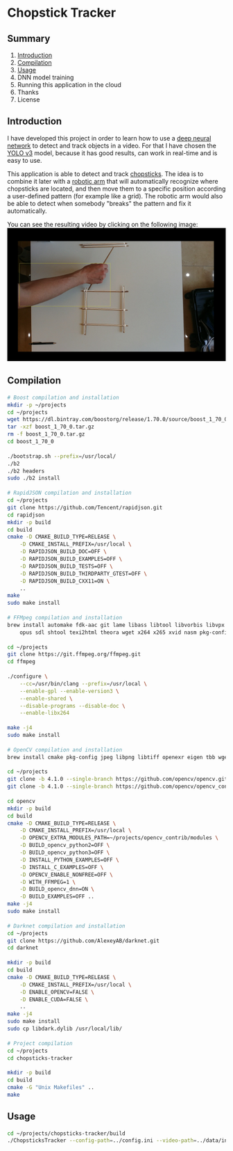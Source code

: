 # Chopstick Tracker

## Summary
1. [Introduction](#introduction)
2. [Compilation](#compilation)
3. [Usage](#usage)
4. DNN model training
5. Running this application in the cloud
6. Thanks
7. License

## Introduction
I have developed this project in order to learn how to use a
[deep neural network](https://en.wikipedia.org/wiki/Deep_learning) to detect and track objects in
a video. For that I have chosen the [YOLO v3](https://pjreddie.com/darknet/yolo/) model, because it has
good results, can work in real-time and is easy to use.

This application is able to detect and track [chopsticks](https://en.wikipedia.org/wiki/Chopsticks).
The idea is to combine it later with a [robotic arm](https://en.wikipedia.org/wiki/Robotic_arm) that
will automatically recognize where chopsticks are located, and then move them to a specific
position according a user-defined pattern (for example like a grid). The robotic arm would also be able
to detect when somebody "breaks" the pattern and fix it automatically.

You can see the resulting video by clicking on the following image:
[![Watch video](images/example.jpg)](https://youtu.be/d3EM2Zqqtio)

## Compilation
```bash
# Boost compilation and installation
mkdir -p ~/projects
cd ~/projects
wget https://dl.bintray.com/boostorg/release/1.70.0/source/boost_1_70_0.tar.gz
tar -xzf boost_1_70_0.tar.gz
rm -f boost_1_70_0.tar.gz
cd boost_1_70_0

./bootstrap.sh --prefix=/usr/local/
./b2
./b2 headers
sudo ./b2 install

# RapidJSON compilation and installation
cd ~/projects
git clone https://github.com/Tencent/rapidjson.git
cd rapidjson
mkdir -p build
cd build
cmake -D CMAKE_BUILD_TYPE=RELEASE \
    -D CMAKE_INSTALL_PREFIX=/usr/local \
    -D RAPIDJSON_BUILD_DOC=OFF \
    -D RAPIDJSON_BUILD_EXAMPLES=OFF \
    -D RAPIDJSON_BUILD_TESTS=OFF \
    -D RAPIDJSON_BUILD_THIRDPARTY_GTEST=OFF \
    -D RAPIDJSON_BUILD_CXX11=ON \
    ..
make
sudo make install

# FFMpeg compilation and installation
brew install automake fdk-aac git lame libass libtool libvorbis libvpx \
    opus sdl shtool texi2html theora wget x264 x265 xvid nasm pkg-config

cd ~/projects
git clone https://git.ffmpeg.org/ffmpeg.git
cd ffmpeg

./configure \
    --cc=/usr/bin/clang --prefix=/usr/local \
    --enable-gpl --enable-version3 \
    --enable-shared \
    --disable-programs --disable-doc \
    --enable-libx264

make -j4
sudo make install

# OpenCV compilation and installation
brew install cmake pkg-config jpeg libpng libtiff openexr eigen tbb wget

cd ~/projects
git clone -b 4.1.0 --single-branch https://github.com/opencv/opencv.git
git clone -b 4.1.0 --single-branch https://github.com/opencv/opencv_contrib.git

cd opencv
mkdir -p build
cd build
cmake -D CMAKE_BUILD_TYPE=RELEASE \
    -D CMAKE_INSTALL_PREFIX=/usr/local \
    -D OPENCV_EXTRA_MODULES_PATH=~/projects/opencv_contrib/modules \
    -D BUILD_opencv_python2=OFF \
    -D BUILD_opencv_python3=OFF \
    -D INSTALL_PYTHON_EXAMPLES=OFF \
    -D INSTALL_C_EXAMPLES=OFF \
    -D OPENCV_ENABLE_NONFREE=OFF \
    -D WITH_FFMPEG=1 \
    -D BUILD_opencv_dnn=ON \
    -D BUILD_EXAMPLES=OFF ..
make -j4
sudo make install

# Darknet compilation and installation
cd ~/projects
git clone https://github.com/AlexeyAB/darknet.git
cd darknet

mkdir -p build
cd build
cmake -D CMAKE_BUILD_TYPE=RELEASE \
    -D CMAKE_INSTALL_PREFIX=/usr/local \
    -D ENABLE_OPENCV=FALSE \
    -D ENABLE_CUDA=FALSE \
    ..
make -j4
sudo make install
sudo cp libdark.dylib /usr/local/lib/

# Project compilation
cd ~/projects
cd chopsticks-tracker

mkdir -p build
cd build
cmake -G "Unix Makefiles" ..
make
```

## Usage
```bash
cd ~/projects/chopsticks-tracker/build
./ChopsticksTracker --config-path=../config.ini --video-path=../data/input-video/VID_20181231_133114.mp4
```
